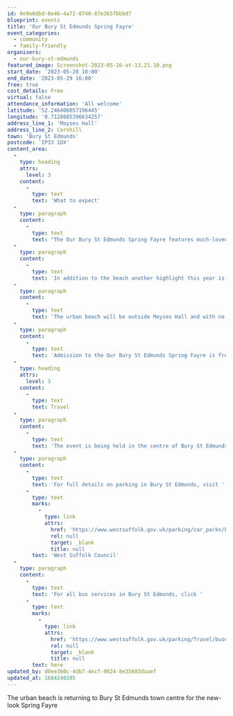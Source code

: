 ```yaml
---
id: 0e9e6dbd-8e46-4a72-8740-87e365fbbbd7
blueprint: events
title: 'Our Bury St Edmunds Spring Fayre'
event_categories:
  - community
  - family-friendly
organisers:
  - our-bury-st-edmunds
featured_image: Screenshot-2023-05-16-at-13.21.10.png
start_date: '2023-05-28 10:00'
end_date: '2023-05-29 16:00'
free: true
cost_details: Free
virtual: false
attendance_information: 'All welcome'
latitude: '52.246406057196445'
longitude: '0.7128605396634257'
address_line_1: 'Moyses Hall'
address_line_2: Cornhill
town: 'Bury St Edmunds'
postcode: 'IP33 1DX'
content_area:
  -
    type: heading
    attrs:
      level: 3
    content:
      -
        type: text
        text: 'What to expect'
  -
    type: paragraph
    content:
      -
        type: text
        text: "The Our Bury St Edmunds Spring Fayre features much-loved stalls and activities traditionally associated with the major events organised by Our Bury St Edmunds. The Business Improvement District (BID) has also lined up some brand-new attractions for the late May Bank Holiday weekend. You can discover these in the Buttermarket, Cornhill, arc shopping centre and on Angel Hill.\_"
  -
    type: paragraph
    content:
      -
        type: text
        text: 'In addition to the beach another highlight this year is a series of virtual reality games for all ages from the very young to the young-at-heart to enjoy. Shoppers can browse approximately 70 stalls around the town centre with a focus on plants, a ‘flower, food and craft market’ on Angel Hill, including local cut flowers, rustic crafts, and artisan food producers. There will also be a Vintage Market.'
  -
    type: paragraph
    content:
      -
        type: text
        text: 'The urban beach will be outside Moyses Hall and with no danger of being cut off by the tide, visitors can expect to enjoy deckchairs, Punch and Judy shows and feel the sand between their toes without having to sit in bank holiday traffic to reach some of the county’s coastal resorts. Other attractions of the weekend include a helter-skelter, roundabout and astronomy area, with big games including table football and mini golf at arc shopping centre.'
  -
    type: paragraph
    content:
      -
        type: text
        text: 'Admission to the Our Bury St Edmunds Spring Fayre is free as are many of the attractions and activities for you to enjoy including the beach, face painter, virtual reality games, big games, mini golf, astronomy displays, fairground rides and street entertainment.'
  -
    type: heading
    attrs:
      level: 3
    content:
      -
        type: text
        text: Travel
  -
    type: paragraph
    content:
      -
        type: text
        text: 'The event is being held in the centre of Bury St Edmunds.'
  -
    type: paragraph
    content:
      -
        type: text
        text: 'For full details on parking in Bury St Edmunds, visit '
      -
        type: text
        marks:
          -
            type: link
            attrs:
              href: 'https://www.westsuffolk.gov.uk/parking/car_parks/bse_car_parks/'
              rel: null
              target: _blank
              title: null
        text: 'West Suffolk Council'
  -
    type: paragraph
    content:
      -
        type: text
        text: 'For all bus services in Bury St Edmunds, click '
      -
        type: text
        marks:
          -
            type: link
            attrs:
              href: 'https://www.westsuffolk.gov.uk/parking/Travel/buses.cfm'
              rel: null
              target: _blank
              title: null
        text: here
updated_by: d0ee360c-4db7-4ecf-9024-8e35603daaef
updated_at: 1684240205
---
```

The urban beach is returning to Bury St Edmunds town centre for the new-look Spring Fayre